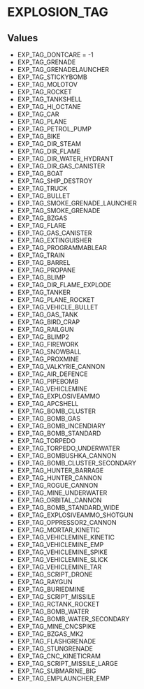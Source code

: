 # EXPLOSION_TAG

## Values
* EXP_TAG_DONTCARE = -1
* EXP_TAG_GRENADE
* EXP_TAG_GRENADELAUNCHER
* EXP_TAG_STICKYBOMB
* EXP_TAG_MOLOTOV
* EXP_TAG_ROCKET
* EXP_TAG_TANKSHELL
* EXP_TAG_HI_OCTANE
* EXP_TAG_CAR
* EXP_TAG_PLANE
* EXP_TAG_PETROL_PUMP
* EXP_TAG_BIKE
* EXP_TAG_DIR_STEAM
* EXP_TAG_DIR_FLAME
* EXP_TAG_DIR_WATER_HYDRANT
* EXP_TAG_DIR_GAS_CANISTER
* EXP_TAG_BOAT
* EXP_TAG_SHIP_DESTROY
* EXP_TAG_TRUCK
* EXP_TAG_BULLET
* EXP_TAG_SMOKE_GRENADE_LAUNCHER
* EXP_TAG_SMOKE_GRENADE
* EXP_TAG_BZGAS
* EXP_TAG_FLARE
* EXP_TAG_GAS_CANISTER
* EXP_TAG_EXTINGUISHER
* EXP_TAG_PROGRAMMABLEAR
* EXP_TAG_TRAIN
* EXP_TAG_BARREL
* EXP_TAG_PROPANE
* EXP_TAG_BLIMP
* EXP_TAG_DIR_FLAME_EXPLODE
* EXP_TAG_TANKER
* EXP_TAG_PLANE_ROCKET
* EXP_TAG_VEHICLE_BULLET
* EXP_TAG_GAS_TANK
* EXP_TAG_BIRD_CRAP
* EXP_TAG_RAILGUN
* EXP_TAG_BLIMP2
* EXP_TAG_FIREWORK
* EXP_TAG_SNOWBALL
* EXP_TAG_PROXMINE
* EXP_TAG_VALKYRIE_CANNON
* EXP_TAG_AIR_DEFENCE
* EXP_TAG_PIPEBOMB
* EXP_TAG_VEHICLEMINE
* EXP_TAG_EXPLOSIVEAMMO
* EXP_TAG_APCSHELL
* EXP_TAG_BOMB_CLUSTER
* EXP_TAG_BOMB_GAS
* EXP_TAG_BOMB_INCENDIARY
* EXP_TAG_BOMB_STANDARD
* EXP_TAG_TORPEDO
* EXP_TAG_TORPEDO_UNDERWATER
* EXP_TAG_BOMBUSHKA_CANNON
* EXP_TAG_BOMB_CLUSTER_SECONDARY
* EXP_TAG_HUNTER_BARRAGE
* EXP_TAG_HUNTER_CANNON
* EXP_TAG_ROGUE_CANNON
* EXP_TAG_MINE_UNDERWATER
* EXP_TAG_ORBITAL_CANNON
* EXP_TAG_BOMB_STANDARD_WIDE
* EXP_TAG_EXPLOSIVEAMMO_SHOTGUN
* EXP_TAG_OPPRESSOR2_CANNON
* EXP_TAG_MORTAR_KINETIC
* EXP_TAG_VEHICLEMINE_KINETIC
* EXP_TAG_VEHICLEMINE_EMP
* EXP_TAG_VEHICLEMINE_SPIKE
* EXP_TAG_VEHICLEMINE_SLICK
* EXP_TAG_VEHICLEMINE_TAR
* EXP_TAG_SCRIPT_DRONE
* EXP_TAG_RAYGUN
* EXP_TAG_BURIEDMINE
* EXP_TAG_SCRIPT_MISSILE
* EXP_TAG_RCTANK_ROCKET
* EXP_TAG_BOMB_WATER
* EXP_TAG_BOMB_WATER_SECONDARY
* EXP_TAG_MINE_CNCSPIKE
* EXP_TAG_BZGAS_MK2
* EXP_TAG_FLASHGRENADE
* EXP_TAG_STUNGRENADE
* EXP_TAG_CNC_KINETICRAM
* EXP_TAG_SCRIPT_MISSILE_LARGE
* EXP_TAG_SUBMARINE_BIG
* EXP_TAG_EMPLAUNCHER_EMP